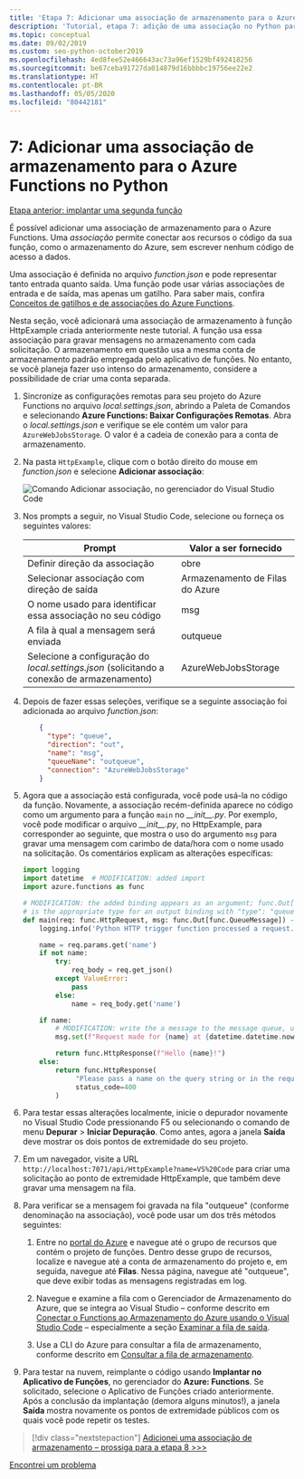 ```yaml
---
title: 'Etapa 7: Adicionar uma associação de armazenamento para o Azure Functions no Python com o VS Code'
description: 'Tutorial, etapa 7: adição de uma associação no Python para gravar mensagens no armazenamento do Azure.'
ms.topic: conceptual
ms.date: 09/02/2019
ms.custom: seo-python-october2019
ms.openlocfilehash: 4ed8fee52e466643ac73a96ef1529bf492418256
ms.sourcegitcommit: be67ceba91727da014879d16bbbbc19756ee22e2
ms.translationtype: HT
ms.contentlocale: pt-BR
ms.lasthandoff: 05/05/2020
ms.locfileid: "80442181"
---
```

# <a name="7-add-a-storage-binding-for-azure-functions-in-python"></a>7: Adicionar uma associação de armazenamento para o Azure Functions no Python

[Etapa anterior: implantar uma segunda função](tutorial-vs-code-serverless-python-06.md)

É possível adicionar uma associação de armazenamento para o Azure Functions. Uma _associação_ permite conectar aos recursos o código da sua função, como o armazenamento do Azure, sem escrever nenhum código de acesso a dados.

Uma associação é definida no arquivo *function.json* e pode representar tanto entrada quanto saída. Uma função pode usar várias associações de entrada e de saída, mas apenas um gatilho. Para saber mais, confira [Conceitos de gatilhos e de associações do Azure Functions](/azure/azure-functions/functions-triggers-bindings).

Nesta seção, você adicionará uma associação de armazenamento à função HttpExample criada anteriormente neste tutorial. A função usa essa associação para gravar mensagens no armazenamento com cada solicitação. O armazenamento em questão usa a mesma conta de armazenamento padrão empregada pelo aplicativo de funções. No entanto, se você planeja fazer uso intenso do armazenamento, considere a possibilidade de criar uma conta separada.

1. Sincronize as configurações remotas para seu projeto do Azure Functions no arquivo *local.settings.json*, abrindo a Paleta de Comandos e selecionando **Azure Functions: Baixar Configurações Remotas**. Abra o *local.settings.json* e verifique se ele contém um valor para `AzureWebJobsStorage`. O valor é a cadeia de conexão para a conta de armazenamento.

1. Na pasta `HttpExample`, clique com o botão direito do mouse em *function.json* e selecione **Adicionar associação**:

    ![Comando Adicionar associação, no gerenciador do Visual Studio Code](media/tutorial-vs-code-serverless-python/add-binding-command-to-azure-functions-in-visual-studio-code.png)

1. Nos prompts a seguir, no Visual Studio Code, selecione ou forneça os seguintes valores:

    | Prompt | Valor a ser fornecido |
    | --- | --- |
    | Definir direção da associação | obre |
    | Selecionar associação com direção de saída | Armazenamento de Filas do Azure |
    | O nome usado para identificar essa associação no seu código | msg |
    | A fila à qual a mensagem será enviada | outqueue |
    | Selecione a configuração do *local.settings.json* (solicitando a conexão de armazenamento) | AzureWebJobsStorage |

1. Depois de fazer essas seleções, verifique se a seguinte associação foi adicionada ao arquivo *function.json*:

    ```json
        {
          "type": "queue",
          "direction": "out",
          "name": "msg",
          "queueName": "outqueue",
          "connection": "AzureWebJobsStorage"
        }
    ```

1. Agora que a associação está configurada, você pode usá-la no código da função. Novamente, a associação recém-definida aparece no código como um argumento para a função `main` no *\_\_init\_\_.py*. Por exemplo, você pode modificar o arquivo *\_\_init\_\_.py*, no HttpExample, para corresponder ao seguinte, que mostra o uso do argumento `msg` para gravar uma mensagem com carimbo de data/hora com o nome usado na solicitação. Os comentários explicam as alterações específicas:

    ```python
    import logging
    import datetime  # MODIFICATION: added import
    import azure.functions as func

    # MODIFICATION: the added binding appears as an argument; func.Out[func.QueueMessage]
    # is the appropriate type for an output binding with "type": "queue" (in function.json).
    def main(req: func.HttpRequest, msg: func.Out[func.QueueMessage]) -> func.HttpResponse:
        logging.info('Python HTTP trigger function processed a request.')

        name = req.params.get('name')
        if not name:
            try:
                req_body = req.get_json()
            except ValueError:
                pass
            else:
                name = req_body.get('name')

        if name:
            # MODIFICATION: write the a message to the message queue, using msg.set
            msg.set(f"Request made for {name} at {datetime.datetime.now()}")

            return func.HttpResponse(f"Hello {name}!")
        else:
            return func.HttpResponse(
                 "Please pass a name on the query string or in the request body",
                 status_code=400
            )
    ```

1. Para testar essas alterações localmente, inicie o depurador novamente no Visual Studio Code pressionando F5 ou selecionando o comando de menu **Depurar** > **Iniciar Depuração**. Como antes, agora a janela **Saída** deve mostrar os dois pontos de extremidade do seu projeto.

1. Em um navegador, visite a URL `http://localhost:7071/api/HttpExample?name=VS%20Code` para criar uma solicitação ao ponto de extremidade HttpExample, que também deve gravar uma mensagem na fila.

1. Para verificar se a mensagem foi gravada na fila "outqueue" (conforme denominação na associação), você pode usar um dos três métodos seguintes:

    1. Entre no [portal do Azure](https://portal.azure.com) e navegue até o grupo de recursos que contém o projeto de funções. Dentro desse grupo de recursos, localize e navegue até a conta de armazenamento do projeto e, em seguida, navegue até **Filas**. Nessa página, navegue até "outqueue", que deve exibir todas as mensagens registradas em log.

    1. Navegue e examine a fila com o Gerenciador de Armazenamento do Azure, que se integra ao Visual Studio – conforme descrito em [Conectar o Functions ao Armazenamento do Azure usando o Visual Studio Code](/azure/azure-functions/functions-add-output-binding-storage-queue-vs-code) – especialmente a seção [Examinar a fila de saída](/azure/azure-functions/functions-add-output-binding-storage-queue-vs-code#examine-the-output-queue).

    1. Use a CLI do Azure para consultar a fila de armazenamento, conforme descrito em [Consultar a fila de armazenamento](/azure/azure-functions/functions-add-output-binding-storage-queue-cli?pivots=programming-language-python).

1. Para testar na nuvem, reimplante o código usando **Implantar no Aplicativo de Funções**, no gerenciador do **Azure: Functions**. Se solicitado, selecione o Aplicativo de Funções criado anteriormente. Após a conclusão da implantação (demora alguns minutos!), a janela **Saída** mostra novamente os pontos de extremidade públicos com os quais você pode repetir os testes.

> [!div class="nextstepaction"]
> [Adicionei uma associação de armazenamento – prossiga para a etapa 8 >>>](tutorial-vs-code-serverless-python-08.md)

[Encontrei um problema](https://www.research.net/r/PWZWZ52?tutorial=python-functions-extension&step=07-storage-binding)
